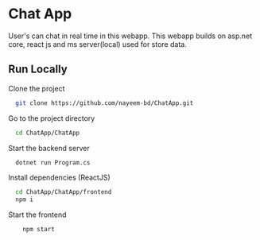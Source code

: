
# Chat App

User's can chat in real time in this webapp.
This webapp builds on asp.net core, react js and ms server(local) used for store data.



## Run Locally

Clone the project

```bash
  git clone https://github.com/nayeem-bd/ChatApp.git
```

Go to the project directory

```bash
  cd ChatApp/ChatApp
```

Start the backend server

```bash
  dotnet run Program.cs
```
Install dependencies (ReactJS)

```bash
  cd ChatApp/ChatApp/frontend
  npm i
```
Start the frontend

```bash
    npm start
```
